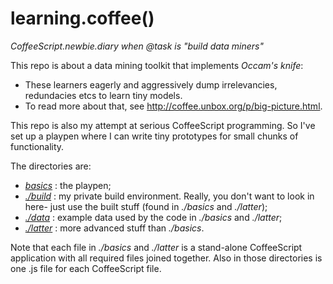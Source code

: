 learning.coffee()
=================

_CoffeeScript.newbie.diary when @task is "build data miners"_

This repo is about a data mining toolkit that implements _Occam's knife_:

* These learners eagerly and aggressively dump irrelevancies,
redundacies etcs to learn tiny models.
* To read more about that, see http://coffee.unbox.org/p/big-picture.html.

This repo is also my attempt at serious CoffeeScript programming.
So I've set up a playpen where I can write tiny prototypes for
small chunks of functionality.

The directories are:

* _[basics](https://github.com/timm/coffee-mine/tree/master/basics)_
: the playpen;
* _[./build](https://github.com/timm/coffee-mine/tree/master/build)_
: my private build environment. Really, you don't want to look in here-
just use the built stuff (found in _./basics_ and _./latter_);
* _[./data](https://github.com/timm/coffee-mine/tree/master/data)_
: example data used by the code in _./basics_ and _./latter_;
* _[./latter](https://github.com/timm/coffee-mine/tree/master/latter)_
: more advanced stuff than _./basics_.

Note that each file in _./basics_ and _./latter_ is a  stand-alone
CoffeeScript application with all required files joined together.
Also in those directories is one .js file for each CoffeeScript file.
